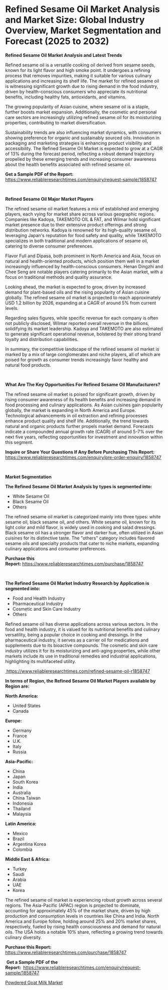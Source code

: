 <p><h1>Refined Sesame Oil Market Analysis and Market Size: Global Industry Overview, Market Segmentation and Forecast (2025 to 2032)</h1></p><p><strong>Refined Sesame Oil Market Analysis and Latest Trends</strong></p>
<p><p>Refined sesame oil is a versatile cooking oil derived from sesame seeds, known for its light flavor and high smoke point. It undergoes a refining process that removes impurities, making it suitable for various culinary applications and increasing its shelf life. The market for refined sesame oil is witnessing significant growth due to rising demand in the food industry, driven by health-conscious consumers who appreciate its nutritional benefits, including healthy fats, antioxidants, and vitamins.</p><p>The growing popularity of Asian cuisine, where sesame oil is a staple, further boosts market expansion. Additionally, the cosmetic and personal care sectors are increasingly utilizing refined sesame oil for its moisturizing properties, contributing to market diversification. </p><p>Sustainability trends are also influencing market dynamics, with consumers showing preference for organic and sustainably sourced oils. Innovation in packaging and marketing strategies is enhancing product visibility and accessibility. The Refined Sesame Oil Market is expected to grow at a CAGR of 13% during the forecast period, reflecting a robust demand trajectory propelled by these emerging trends and increasing consumer awareness about the health benefits associated with refined sesame oil.</p></p>
<p><strong>Get a Sample PDF of the Report:&nbsp;</strong> <a href="https://www.reliableresearchtimes.com/enquiry/request-sample/1858747?utm_campaign=2040&utm_medium=2&utm_source=Github&utm_content=ia&utm_term=14022025&utm_id=refined-sesame-oil">https://www.reliableresearchtimes.com/enquiry/request-sample/1858747</a></p>
<p>&nbsp;</p>
<p><strong>Refined Sesame Oil Major Market Players</strong></p>
<p><p>The refined sesame oil market features a mix of established and emerging players, each vying for market share across various geographic regions. Companies like Kadoya, TAKEMOTO OIL & FAT, and Wilmar hold significant market presence due to their extensive product offerings and strong distribution networks. Kadoya is renowned for its high-quality sesame oil, leveraging Japan's reputation for food safety and quality, while TAKEMOTO specializes in both traditional and modern applications of sesame oil, catering to diverse consumer preferences.</p><p>Flavor Full and Dipasa, both prominent in North America and Asia, focus on natural and health-oriented products, which position them well in a market increasingly influenced by health-conscious consumers. Henan Dingzhi and Chee Seng are notable players catering primarily to the Asian market, with a focus on traditional methods and quality assurance.</p><p>Looking ahead, the market is expected to grow, driven by increased demand for plant-based oils and the rising popularity of Asian cuisine globally. The refined sesame oil market is projected to reach approximately USD 1.2 billion by 2026, expanding at a CAGR of around 5% from current levels.</p><p>Regarding sales figures, while specific revenue for each company is often not publicly disclosed, Wilmar reported overall revenue in the billions, solidifying its market leadership. Kadoya and TAKEMOTO are also estimated to generate significant operational revenue, bolstered by their strong brand loyalty and distribution capabilities.</p><p>In summary, the competitive landscape of the refined sesame oil market is marked by a mix of large conglomerates and niche players, all of which are poised for growth as consumer trends increasingly favor healthy and natural food products.</p></p>
<p>&nbsp;</p>
<p><strong>What Are The Key Opportunities For Refined Sesame Oil Manufacturers?</strong></p>
<p><p>The refined sesame oil market is poised for significant growth, driven by rising consumer awareness of its health benefits and increasing demand in food processing and culinary applications. As Asian cuisines gain popularity globally, the market is expanding in North America and Europe. Technological advancements in oil extraction and refining processes enhance product quality and shelf life. Additionally, the trend towards natural and organic products further propels market demand. Forecasts indicate a compounded annual growth rate (CAGR) of around 5-7% over the next five years, reflecting opportunities for investment and innovation within this segment.</p></p>
<p><strong>Inquire or Share Your Questions If Any Before Purchasing This Report:</strong> <a href="https://www.reliableresearchtimes.com/enquiry/pre-order-enquiry/1858747?utm_campaign=2040&utm_medium=2&utm_source=Github&utm_content=ia&utm_term=14022025&utm_id=refined-sesame-oil">https://www.reliableresearchtimes.com/enquiry/pre-order-enquiry/1858747</a></p>
<p>&nbsp;</p>
<p><strong>Market Segmentation</strong></p>
<p><strong>The Refined Sesame Oil Market Analysis by types is segmented into:</strong></p>
<p><ul><li>White Sesame Oil</li><li>Black Sesame Oil</li><li>Others</li></ul></p>
<p><p>The refined sesame oil market is categorized mainly into three types: white sesame oil, black sesame oil, and others. White sesame oil, known for its light color and mild flavor, is widely used in cooking and salad dressings. Black sesame oil has a stronger flavor and darker hue, often utilized in Asian cuisines for its distinctive taste. The "others" category includes flavored sesame oils and specialty products that cater to niche markets, expanding culinary applications and consumer preferences.</p></p>
<p><strong>Purchase this Report:&nbsp;</strong><a href="https://www.reliableresearchtimes.com/purchase/1858747?utm_campaign=2040&utm_medium=2&utm_source=Github&utm_content=ia&utm_term=14022025&utm_id=refined-sesame-oil">https://www.reliableresearchtimes.com/purchase/1858747</a></p>
<p>&nbsp;</p>
<p><strong>The Refined Sesame Oil Market Industry Research by Application is segmented into:</strong></p>
<p><ul><li>Food and Health Industry</li><li>Pharmaceutical Industry</li><li>Cosmetic and Skin Care Industry</li><li>Others</li></ul></p>
<p><p>Refined sesame oil has diverse applications across various sectors. In the food and health industry, it is valued for its nutritional benefits and culinary versatility, being a popular choice in cooking and dressings. In the pharmaceutical industry, it serves as a carrier oil for medications and supplements due to its bioactive compounds. The cosmetic and skin care industry utilizes it for its moisturizing and anti-aging properties, while other markets include its use in traditional remedies and industrial applications, highlighting its multifaceted utility.</p></p>
<p><a href="https://www.reliableresearchtimes.com/refined-sesame-oil-r1858747?utm_campaign=2040&utm_medium=2&utm_source=Github&utm_content=ia&utm_term=14022025&utm_id=refined-sesame-oil">&nbsp;https://www.reliableresearchtimes.com/refined-sesame-oil-r1858747</a></p>
<p><strong>In terms of Region, the Refined Sesame Oil Market Players available by Region are:</strong></p>
<p>
    <p> <strong> North America: </strong>
        <ul>
            <li>United States</li>
            <li>Canada</li>
        </ul>
        </p> 
    <p> <strong> Europe: </strong>
        <ul>
            <li>Germany</li>
            <li>France</li>
            <li>U.K.</li>
            <li>Italy</li>
            <li>Russia</li>
        </ul>
        </p> 
    <p> <strong> Asia-Pacific: </strong>
        <ul>
            <li>China</li>
            <li>Japan</li>
            <li>South Korea</li>
            <li>India</li>
            <li>Australia</li>
            <li>China Taiwan</li>
            <li>Indonesia</li>
            <li>Thailand</li>
            <li>Malaysia</li>
        </ul>
        </p> 
    <p> <strong> Latin America: </strong>
        <ul>
            <li>Mexico</li>
            <li>Brazil</li>
            <li>Argentina Korea</li>
            <li>Colombia</li>
        </ul>
        </p> 
    <p> <strong> Middle East & Africa: </strong>
        <ul>
            <li>Turkey</li>
            <li>Saudi</li>
            <li>Arabia</li>
            <li>UAE</li>
            <li>Korea</li>
        </ul>
    </p>
    </p>
<p><p>The refined sesame oil market is experiencing robust growth across several regions. The Asia-Pacific (APAC) region is projected to dominate, accounting for approximately 45% of the market share, driven by high production and consumption levels in countries like China and India. North America and Europe follow, holding around 25% and 20% market shares, respectively, fueled by rising health consciousness and demand for natural oils. The USA holds a notable 10% share, reflecting a growing trend towards culinary diversity.</p></p>
<p><strong>Purchase this Report: </strong><a href="https://www.reliableresearchtimes.com/purchase/1858747?utm_campaign=2040&utm_medium=2&utm_source=Github&utm_content=ia&utm_term=14022025&utm_id=refined-sesame-oil">https://www.reliableresearchtimes.com/purchase/1858747</a></p>
<p>&nbsp;<strong>Get a Sample PDF of the Report:&nbsp;&nbsp;</strong><a href="https://www.reliableresearchtimes.com/enquiry/request-sample/1858747?utm_campaign=2040&utm_medium=2&utm_source=Github&utm_content=ia&utm_term=14022025&utm_id=refined-sesame-oil">https://www.reliableresearchtimes.com/enquiry/request-sample/1858747</a></p>
<p><strong></strong></p>
<p><p><a href="https://github.com/MonroeBullock54/Market-Research-Report-List-1/blob/main/powdered-goat-milk-market.md?utm_campaign=2040&utm_medium=2&utm_source=Github&utm_content=ia&utm_term=14022025&utm_id=refined-sesame-oil">Powdered Goat Milk Market</a></p></p>